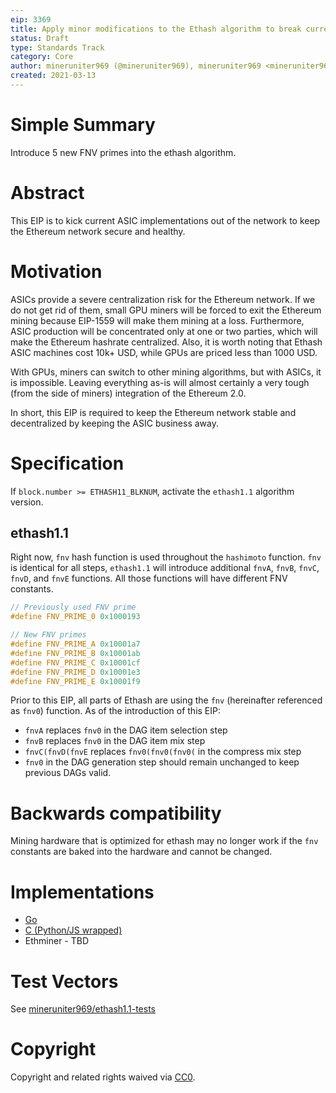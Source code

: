 ```yaml
---
eip: 3369
title: Apply minor modifications to the Ethash algorithm to break current ASIC implementations
status: Draft
type: Standards Track
category: Core
author: mineruniter969 (@mineruniter969), mineruniter969 <mineruniter969@tutanota.com>
created: 2021-03-13
---
```


# Simple Summary

Introduce 5 new FNV primes into the ethash algorithm.

# Abstract

This EIP is to kick current ASIC implementations out of the network to keep the Ethereum network secure and healthy.

# Motivation

ASICs provide a severe centralization risk for the Ethereum network. If we do not get rid of them, small GPU miners will be forced to exit the Ethereum mining because EIP-1559 will make them mining at a loss. Furthermore, ASIC production will be concentrated only at one or two parties, which will make the Ethereum hashrate centralized. Also, it is worth noting that Ethash ASIC machines cost 10k+ USD, while GPUs are priced less than 1000 USD.

With GPUs, miners can switch to other mining algorithms, but with ASICs, it is impossible. Leaving everything as-is will almost certainly a very tough (from the side of miners) integration of the Ethereum 2.0.

In short, this EIP is required to keep the Ethereum network stable and decentralized by keeping the ASIC business away.

# Specification

If `block.number >= ETHASH11_BLKNUM`, activate the `ethash1.1` algorithm version.

## ethash1.1

Right now, `fnv` hash function is used throughout the `hashimoto` function. `fnv` is identical for all steps, `ethash1.1` will introduce additional `fnvA`, `fnvB`, `fnvC`, `fnvD`, and `fnvE` functions. All those functions will have different FNV constants.

```c
// Previously used FNV prime
#define FNV_PRIME_0 0x1000193

// New FNV primes
#define FNV_PRIME_A 0x10001a7
#define FNV_PRIME_B 0x10001ab
#define FNV_PRIME_C 0x10001cf
#define FNV_PRIME_D 0x10001e3
#define FNV_PRIME_E 0x10001f9
```

Prior to this EIP, all parts of Ethash are using the `fnv` (hereinafter referenced as `fnv0`) function.  As of the introduction of this EIP:
* `fnvA` replaces `fnv0` in the DAG item selection step
* `fnvB` replaces `fnv0` in the DAG item mix step
* `fnvC(fnvD(fnvE` replaces `fnv0(fnv0(fnv0(` in the compress mix step
* `fnv0` in the DAG generation step should remain unchanged to keep previous DAGs valid.

# Backwards compatibility

Mining hardware that is optimized for ethash may no longer work if the `fnv` constants are baked into the hardware and cannot be changed.

# Implementations

- [Go](https://github.com/mineruniter969/ethash1.1-go)
- [C (Python/JS wrapped)](https://github.com/mineruniter969/ethash1.1-c)
- Ethminer - TBD

# Test Vectors

See [mineruniter969/ethash1.1-tests](https://github.com/mineruniter969/ethash1.1-tests)

# Copyright

Copyright and related rights waived via [CC0](https://creativecommons.org/publicdomain/zero/1.0/).
